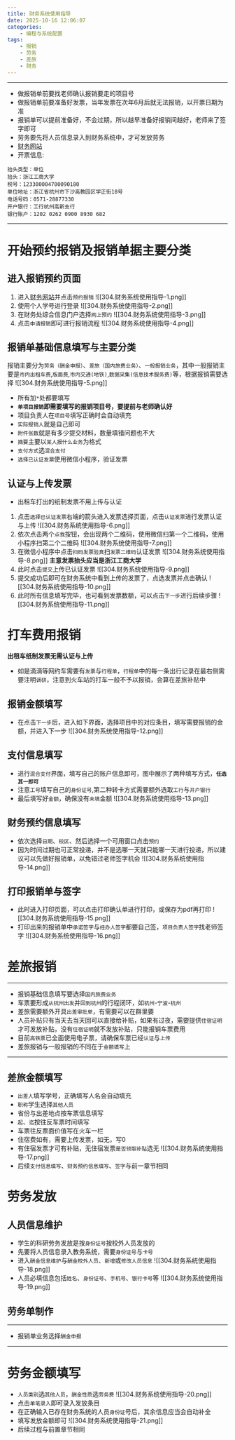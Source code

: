 ```yaml
---
title: 财务系统使用指导
date: 2025-10-16 12:06:07
categories: 
	- 编程与系统配置
tags: 
	- 报销
	- 劳务
	- 差旅
	- 财务
---
```

----
- 做报销单前要找老师确认报销要走的项目号
- 做报销单前要准备好发票，当年发票在次年6月后就无法报销，以开票日期为准
- 报销单可以提前准备好，不会过期，所以越早准备好报销间越好，老师来了签字即可
- 劳务要先将人员信息录入到财务系统中，才可发放劳务
- [财务网站](http://cwc.zjgsu.edu.cn/)
- 开票信息:
```
抬头类型：单位
抬头：浙江工商大学
税号：123300004700090180
单位地址：浙江省杭州市下沙高教园区学正街18号
电话号码：0571-28877330
开户银行：工行杭州高新支行
银行账户：1202 0262 0900 8930 682
```
----
# 开始预约报销及报销单据主要分类
## 进入报销预约页面
1. 进入[财务网站](http://cwc.zjgsu.edu.cn/)并点击`预约报销`
  ![[304.财务系统使用指导-1.png]]
2. 使用个人学号进行登录
![[304.财务系统使用指导-2.png]]
3. 在财务处综合信息门户选择`网上预约`
![[304.财务系统使用指导-3.png]]
4. 点击`申请报销`即可进行报销流程
![[304.财务系统使用指导-4.png]]
## 报销单基础信息填写与主要分类
报销主要分为`劳务（酬金申报）`、`差旅（国内旅费业务）`、`一般报销业务`，其中一般报销主要是`市内出租车费`,`版面费`,`市内交通(地铁)`,`数据采集(信息技术服务费)`等，根据报销需要选择
![[304.财务系统使用指导-5.png]]
- 所有加`*`处都要填写
- **`单项目报销`即需要填写的报销项目号，要提前与老师确认好**
- 项目负责人在`项目号`填写正确时会自动填充
- `实际报销人`就是自己即可
- `附件张数`就是有多少提交材料，数量填错问题也不大
- `摘要`主要以`某人报什么业务`为格式
- `支付方式`选`混合支付`
- `选择已认证发票`使用微信小程序，验证发票
## 认证与上传发票
- 出租车打出的纸制发票不用上传与认证

1. 点击`选择已认证发票`右端的箭头进入发票选择页面，点击`认证发票`进行发票认证与上传
   ![[304.财务系统使用指导-6.png]]
2. 依次点击两个`点我`按钮，会出现两个二维码，使用微信扫第一个二维码，使用小程序扫第二个二维码
   ![[304.财务系统使用指导-7.png]]
3. 在微信小程序中点击`扫码发票验真`扫`发票二维码`认证发票
![[304.财务系统使用指导-8.png]]
**主意发票抬头应当是浙江工商大学**
4. 此时点击`提交`上传已认证发票
   ![[304.财务系统使用指导-9.png]]
5. 提交成功后即可在财务系统中看到上传的发票了，点选发票并点击确认
![[304.财务系统使用指导-10.png]]
6. 此时所有信息填写完毕，也可看到发票数额，可以点击`下一步`进行后续步骤
![[304.财务系统使用指导-11.png]]
# 打车费用报销
**出租车纸制发票无需认证与上传**
- 如是滴滴等网约车需要有`发票`与`行程单`，`行程单`中的每一条出行记录在最右侧需要注明`调研`，注意到火车站的打车一般不予以报销，会算在差旅补贴中
## 报销金额填写
- 在点击`下一步`后，进入如下界面，选择项目中的对应条目，填写需要报销的金额，并进入下一步
![[304.财务系统使用指导-12.png]]
## 支付信息填写
- 进行`混合支付`界面，填写自己的账户信息即可，图中展示了两种填写方式，**`任选其一即可`**
- 注意`工号`填写自己的`身份证号`,第二种转卡方式需要额外选取`工行`与`开户银行`
- 最后填写好`金额`，确保没有`未填`金额
![[304.财务系统使用指导-13.png]]
## 财务预约信息填写
- 依次选择`日期`、`校区`、然后选择一个可用窗口点击`预约`
- 因为时间过期也可正常投递，并不是选哪一天就只能哪一天进行投递，所以建议可以先做好报销单，以免错过老师签字机会
![[304.财务系统使用指导-14.png]]
## 打印报销单与签字
- 此时进入打印页面，可以点击打印确认单进行打印，或保存为pdf再打印
![[304.财务系统使用指导-15.png]]
- 打印出来的报销单中`承诺签字`与`经办人签字`都要自己签，`项目负责人签字`找老师签字
![[304.财务系统使用指导-16.png]]
# 差旅报销
----
- 报销基础信息填写要选择`国内旅费业务`
- 车票要形成`从杭州出发`并`回到杭州`的行程闭环，如`杭州`-`宁波`-`杭州`
- 差旅需要额外开具`出差审批单`，有需要可以在群里要
- 人员补贴只有当天去当天回可以直接给补贴，如果有过夜，需要提供`住宿证明`才可发放补贴，没有`住宿证明`就不发放补贴，只能报销车票费用
- 目前`高铁票`已全面使用电子票，请确保车票已经`认证`与`上传`
- 差旅报销与一般报销的不同在于`金额填写`上
----
## 差旅金额填写
- `出差人`填写学号，正确填写人名会自动填充
- `职称`学生选择`其他人员`
- 省份与出差地点按车票信息填写
- `起`、`迄`按往反车票时间填写
- 车票往反票面价值写在火车一栏
- 住宿费如有，需要上传发票，如无，写0
- 有住宿发票才可有补贴，无住宿发票`是否领取补贴`选无
![[304.财务系统使用指导-17.png]]
- 后续`支付信息填写`、`财务预约信息填写`、`签字`与前一章节相同
# 劳务发放
## 人员信息维护
- 学生的科研劳务发放是按`身份证号`按校外人员发放的
- 先要将人员信息录入教务系统，需要`身份证号`与`卡号`
- 进入`酬金信息维护`与`酬金校外人员`、`新增`或`修改人员信息`
![[304.财务系统使用指导-18.png]]
- 人员必填信息包括`姓名`、`身份证号`、`手机号`、`银行卡号`等
![[304.财务系统使用指导-19.png]]
## 劳务单制作
----
- 报销单业务选择`酬金申报`
----
# 劳务金额填写
- `人员类别`选`其他人员`，`酬金性质`选`劳务费`
![[304.财务系统使用指导-20.png]]
- 点击`单笔录入`即可录入发放条目
- 在正确输入已存在财务系统的人员`身份证`号后，其余信息应当会自动补全
- 填写发放金额即可
![[304.财务系统使用指导-21.png]]
- 后续过程与前置章节相同